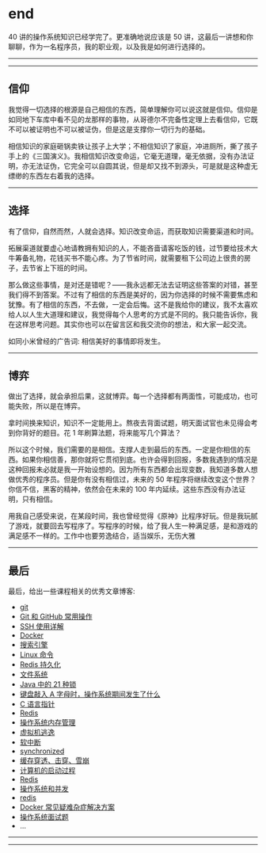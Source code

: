 # end

40 讲的操作系统知识已经学完了。更准确地说应该是 50 讲，这最后一讲想和你聊聊，作为一名程序员，我的职业观，以及我是如何进行选择的。

---
---

## 信仰

我觉得一切选择的根源是自己相信的东西，简单理解你可以说这就是信仰。信仰是如同地下车库中看不见的龙那样的事物，从哥德尔不完备性定理上去看信仰，它既不可以被证明也不可以被证伪，但是这是支撑你一切行为的基础。

相信知识的家庭砸锅卖铁让孩子上大学；不相信知识了家庭，冲进厕所，撕了孩子手上的《三国演义》。我相信知识改变命运，它毫无道理，毫无依据，没有办法证明，亦无法证伪，它完全可以自圆其说，但是却又找不到源头，可是就是这种虚无缥缈的东西左右着我的选择。

---

## 选择

有了信仰，自然而然，人就会选择。知识改变命运，而获取知识需要渠道和时间。

拓展渠道就要虚心地请教拥有知识的人，不能吝啬请客吃饭的钱，过节要给技术大牛筹备礼物，花钱买书不能心疼。为了节省时间，就需要租下公司边上很贵的房子，去节省上下班的时间。

那么做这些事情，是对还是错呢？——我永远都无法去证明这些答案的对错，甚至我们得不到答案。不过有了相信的东西是美好的，因为你选择的时候不需要焦虑和犹豫。有了相信的东西，不去做，一定会后悔。这不是我给你的建议，我不太喜欢给人以人生大道理和建议，我觉得每个人思考的方式是不同的。我只能告诉你，我在这样思考问题。其实你也可以在留言区和我交流你的想法，和大家一起交流。

如同小米曾经的广告词: 相信美好的事情即将发生。

---

## 博弈

做出了选择，就会承担后果，这就博弈。每一个选择都有两面性，可能成功，也可能失败，所以是在博弈。

拿时间换来知识，知识不一定能用上。熬夜去背面试题，明天面试官也未见得会考到你背好的题目。花 1 年刷算法题，将来能写几个算法？

所以这个时候，我们需要的是相信。支撑人走到最后的东西。一定是你相信的东西。如果你相信善，那你就将它贯彻到底。也许会得到回报，多数我遇到的情况是这种回报未必就是我一开始设想的。因为所有东西都会出现变数，我知道多数人想做优秀的程序员。但是你有没有相信过，未来的
50 年程序将继续改变这个世界？你信不信，黑客的精神，依然会在未来的 100 年内延续。这些东西没有办法证明，只有相信。

用我自己感受来说，在某段时间，我也曾经觉得《原神》比程序好玩。但是我玩腻了游戏，就要回去写程序了。写程序的时候，给了我人生一种满足感，是和游戏的满足感不一样的。工作中也要劳逸结合，适当娱乐，无伤大雅

---

## 最后

最后，给出一些课程相关的优秀文章博客:

* [git](https://mp.weixin.qq.com/s/oiQ1xz0O6qZqPDgm0DRYdg)
* [Git 和 GitHub 常用操作](https://mp.weixin.qq.com/s/mi6QHytTXoN7payD3qQOWw)
* [SSH 使用详解](https://mp.weixin.qq.com/s/w6RfVTTAA19XuPpma-maqw)
* [Docker](https://mp.weixin.qq.com/s/TYvBfbaI0n2781APvpF28A)
* [搜索引擎](https://mp.weixin.qq.com/s/vIHifVUzst_dup7LCRTqtQ)
* [Linux 命令](https://mp.weixin.qq.com/s/mphEmoh29nHwhtzOwByRgw)
* [Redis 持久化](https://mp.weixin.qq.com/s/4fzNAHlkm6HPqt1SJg4pQw)
* [文件系统](https://mp.weixin.qq.com/s/qJdoXTv_XS_4ts9YuzMNIw)
* [Java 中的 21 种锁](https://mp.weixin.qq.com/s/1cWszX8MWXq_XNMXNyeDMg)
* [键盘敲入 A 字母时，操作系统期间发生了什么](https://mp.weixin.qq.com/s/04BkLtnPBmmx6CtdQPXiRA)
* [C 语言指针](https://mp.weixin.qq.com/s/d1ng1-AFFdPGLWDXVKPJZg)
* [Redis](https://mp.weixin.qq.com/s/RBU5jRtoyxvhCMOr0V3XpQ)
* [操作系统内存管理](https://mp.weixin.qq.com/s/5f3ku77xSO8UlaOsTkOnHQ)
* [虚拟机逃逸](https://mp.weixin.qq.com/s/254yK8nt1T2yix7c7Pxi-A)
* [软中断](https://mp.weixin.qq.com/s/Yjk_SnhZ6q3v55jcWM7kbQ)
* [synchronized](https://mp.weixin.qq.com/s/8EGcLedfd5iongGF63ZfOg)
* [缓存穿透、击穿、雪崩](https://mp.weixin.qq.com/s/hc7zO58ow2_ESv1ADDFslg)
* [计算机的启动过程](https://mp.weixin.qq.com/s/cXbCd_nK4_VssJaUREiPmA)
* [Redis](https://mp.weixin.qq.com/s/mfm2RqKMqVv7iuv5dpxuYA)
* [操作系统和并发](https://mp.weixin.qq.com/s/Csy15_h1jUQZyFe_Gu1WZA)
* [redis](https://mp.weixin.qq.com/s/A36j9OSug0H0ti30ebN6cA)
* [Docker 常见疑难杂症解决方案](https://mp.weixin.qq.com/s/Oz7MaDc87heRUNf7z645zA)
* [操作系统面试题](https://mp.weixin.qq.com/s/lR_A3jbfRiRjchz_lyyKxw)
* ...

---
---

